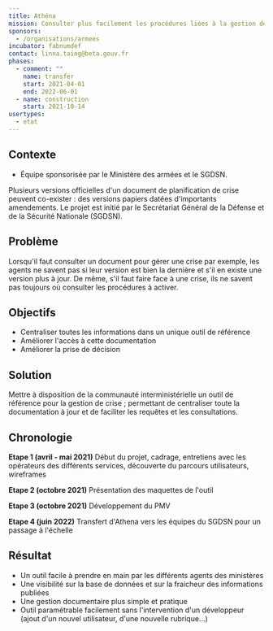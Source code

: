 ```yaml
---
title: Athéna
mission: Consulter plus facilement les procédures liées à la gestion de crise 
sponsors:
  - /organisations/armees
incubator: fabnumdef
contact: linna.taing@beta.gouv.fr
phases:
  - comment: ""
    name: transfer
    start: 2021-04-01
    end: 2022-06-01
  - name: construction
    start: 2021-10-14
usertypes:
  - etat
---
```


## Contexte
- Équipe sponsorisée par le Ministère des armées et le SGDSN.

Plusieurs versions officielles d'un document de planification de crise peuvent co-exister : des versions papiers datées d'importants amendements. 
Le projet est initié par le Secrétariat Général de la Défense et de la Sécurité Nationale (SGDSN).

## Problème
Lorsqu'il faut consulter un document pour gérer une crise par exemple, les agents ne savent pas si leur version est bien la dernière et s'il en existe une version plus à jour. 
De même, s'il faut faire face à une crise, ils ne savent pas toujours où consulter les procédures à activer. 

## Objectifs
- Centraliser toutes les informations dans un unique outil de référence
- Améliorer l'accès à cette documentation
- Améliorer la prise de décision

## Solution
Mettre à disposition de la communauté interministérielle un outil de référence pour la gestion de crise ; permettant de centraliser toute la documentation à jour et de faciliter les requêtes et les consultations. 


## **Chronologie**

**Etape 1 (avril - mai 2021)** Début du projet, cadrage, entretiens avec les opérateurs des différents services, découverte du parcours utilisateurs, wireframes

**Etape 2 (octobre 2021)** Présentation des maquettes de l'outil
 
**Etape 3 (octobre 2021)** Développement du PMV
 
**Etape 4 (juin 2022)** Transfert d'Athena vers les équipes du SGDSN pour un passage à l'échelle
 

## Résultat

- Un outil facile à prendre en main par les différents agents des ministères
- Une visibilité sur la base de données et sur la fraicheur des informations publiées
- Une gestion documentaire plus simple et pratique
- Outil paramétrable facilement sans l'intervention d'un développeur (ajout d'un nouvel utilisateur, d'une nouvelle rubrique...)
